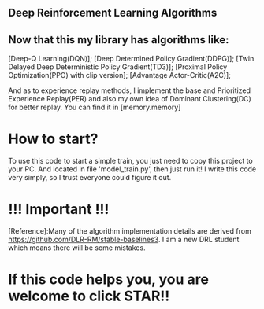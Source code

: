 ## Deep Reinforcement Learning Algorithms
## Now that this my library has algorithms like:
[Deep-Q Learning(DQN)];
[Deep Determined Policy Gradient(DDPG)];
[Twin Delayed Deep Deterministic Policy Gradient(TD3)];
[Proximal Policy Optimization(PPO) with clip version];
[Advantage Actor-Critic(A2C)];

 And as to experience replay methods, I implement the base and Prioritized Experience Replay(PER) and also my 
 own idea of Dominant Clustering(DC) for better replay. You can find it in [memory.memory]

# How to start?
 To use this code to start a simple train, you just need to copy this project to your PC.
 And located in file 'model_train.py', then just run it! I write this code very simply, so I trust everyone
 could figure it out.

# !!! Important !!!
[Reference]:Many of the algorithm implementation details are derived from 
https://github.com/DLR-RM/stable-baselines3. I am a new DRL student which means there will be some mistakes.

# If this code helps you, you are welcome to click STAR!!
